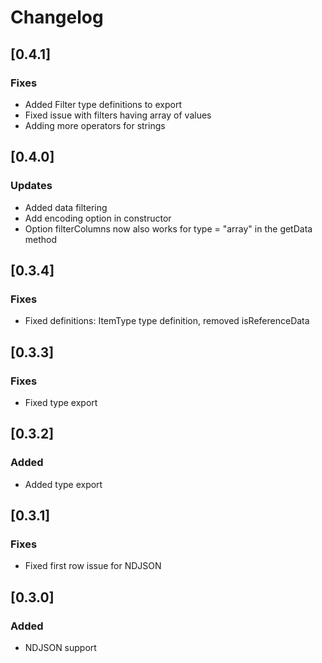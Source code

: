 # Changelog

## [0.4.1]
### Fixes
- Added Filter type definitions to export
- Fixed issue with filters having array of values
- Adding more operators for strings

## [0.4.0]
### Updates
- Added data filtering
- Add encoding option in constructor
- Option filterColumns now also works for type = "array" in the getData method

## [0.3.4]
### Fixes
- Fixed definitions: ItemType type definition, removed isReferenceData

## [0.3.3]
### Fixes
- Fixed type export

## [0.3.2]
### Added
- Added type export

## [0.3.1]
### Fixes
- Fixed first row issue for NDJSON

## [0.3.0]
### Added
- NDJSON support